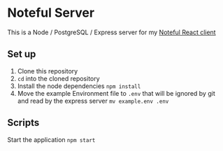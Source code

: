 # Noteful Server

This is a Node / PostgreSQL / Express server for my [Noteful React client](https://github.com/BrianHook1183/noteful) 

## Set up

1. Clone this repository
2. `cd` into the cloned repository
3. Install the node dependencies `npm install`
4. Move the example Environment file to `.env` that will be ignored by git and read by the express server `mv example.env .env`

## Scripts

Start the application `npm start`
